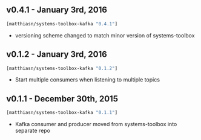 ## v0.4.1 - January 3rd, 2016

```clojure
[matthiasn/systems-toolbox-kafka "0.4.1"]
```

* versioning scheme changed to match minor version of systems-toolbox


## v0.1.2 - January 3rd, 2016

```clojure
[matthiasn/systems-toolbox-kafka "0.1.2"]
```

* Start multiple consumers when listening to multiple topics


## v0.1.1 - December 30th, 2015

```clojure
[matthiasn/systems-toolbox-kafka "0.1.1"]
```

* Kafka consumer and producer moved from systems-toolbox into separate repo
